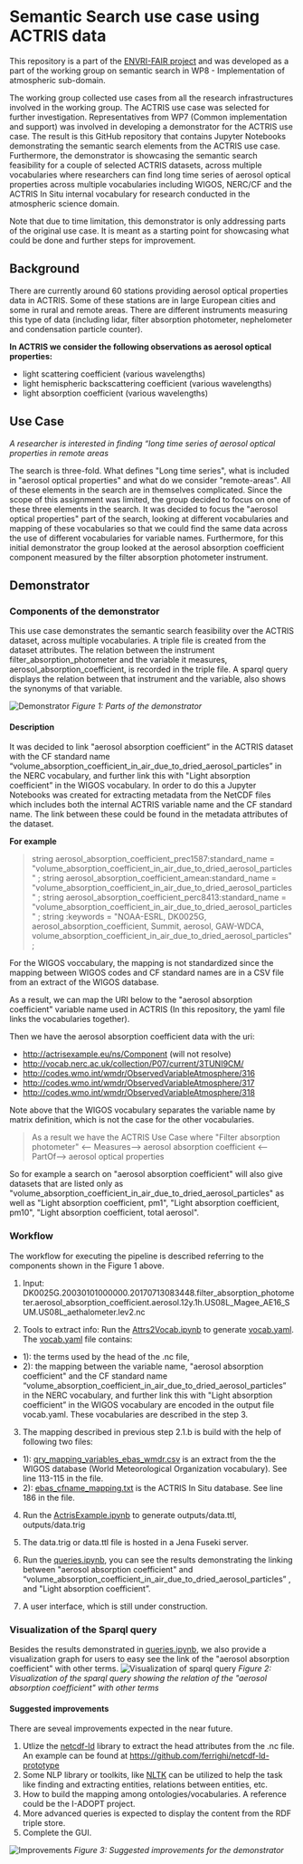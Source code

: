 # Semantic Search use case using ACTRIS data

This repository is a part of the [ENVRI-FAIR project](https://envri.eu/home-envri-fair/) and was developed as a part of the working group on semantic search in WP8 - Implementation of atmospheric sub-domain.

The working group collected use cases from all the research infrastructures involved in the working group. The ACTRIS use case was selected for further investigation. Representatives from WP7 (Common implementation and support) was involved in developing a demonstrator for the ACTRIS use case. The result is this GitHub repository that contains Jupyter Notebooks demonstrating the semantic search elements from the ACTRIS use case.
Furthermore, the demonstrator is showcasing the semantic search feasibility for a couple of selected ACTRIS datasets, across multiple vocabularies where researchers can find long time series of aerosol optical properties across multiple vocabularies including WIGOS, NERC/CF and the ACTRIS In Situ internal vocabulary for research conducted in the atmospheric science domain.

Note that due to time limitation, this demonstrator is only addressing parts of the original use case. It is meant as a starting point for showcasing what could be done and further steps for improvement.

## Background

There are currently around 60 stations providing aerosol optical properties data in ACTRIS. Some of these stations are in large European cities and some in rural and remote areas. 
There are different instruments measuring this type of data (including lidar, filter absorption photometer, nephelometer and condensation particle counter). 

**In ACTRIS we consider the following observations as aerosol optical properties:**
* light scattering coefficient (various wavelengths) 
* light hemispheric backscattering coefficient (various wavelengths) 
* light absorption coefficient (various wavelengths) 

## Use Case

*A researcher is interested in finding “long time series of aerosol optical properties in remote areas*
 
The search is three-fold. What defines "Long time series", what is included in "aerosol optical properties" and what do we consider "remote-areas". All of these elements in the search are in themselves complicated. 
Since the scope of this assignment was limited, the group decided to focus on one of these three elements in the search. It was decided to focus the "aerosol optical properties" part of the search, looking at different vocabularies and mapping of these vocabularies so that we could find the same data across the use of different vocabularies for variable names. Furthermore, for this initial demonstrator the group looked at the aerosol absorption coefficient component measured by the filter absorption photometer instrument.

## Demonstrator

### Components of the demonstrator

This use case demonstrates the semantic search feasibility over the ACTRIS dataset, across multiple vocabularies. A triple file is created from the dataset attributes. The relation between the instrument filter_absorption_photometer and the variable it measures, aerosol_absorption_coefficient, is recorded in the triple file. A sparql query displays the relation between that instrument and the variable, also shows the synonyms of that variable.

![Demonstrator](https://folk.nilu.no/~richard/envri-fair/demonstrator.png)
*Figure 1: Parts of the demonstrator*

#### Description

It was decided to link "aerosol absorption coefficient” in the ACTRIS dataset with the CF standard name “volume_absorption_coefficient_in_air_due_to_dried_aerosol_particles” in the NERC vocabulary, and further link this with "Light absorption coefficient” in the WIGOS vocabulary. In order to do this a Jupyter Notebooks was created for extracting metadata from the NetCDF files which includes both the internal ACTRIS variable name and the CF standard name. The link between these could be found in the metadata attributes of the dataset. 

**For example**
> string aerosol_absorption_coefficient_prec1587:standard_name = "volume_absorption_coefficient_in_air_due_to_dried_aerosol_particles" ;
> string aerosol_absorption_coefficient_amean:standard_name = "volume_absorption_coefficient_in_air_due_to_dried_aerosol_particles" ;
> string aerosol_absorption_coefficient_perc8413:standard_name = "volume_absorption_coefficient_in_air_due_to_dried_aerosol_particles" ;
> string :keywords = "NOAA-ESRL, DK0025G, aerosol_absorption_coefficient, Summit, aerosol, GAW-WDCA, volume_absorption_coefficient_in_air_due_to_dried_aerosol_particles" ;

For the WIGOS voccabulary, the mapping is not standardized since the mapping between WIGOS codes and CF standard names are in a CSV file from an extract of the WIGOS database. 

As a result, we can map the URI below to the "aerosol absorption coefficient" variable name used in ACTRIS (In this repository, the yaml file links the vocabularies together).

Then we have the aerosol absorption coefficient data with the uri:
* http://actrisexample.eu/ns/Component (will not resolve)
* http://vocab.nerc.ac.uk/collection/P07/current/3TUNI9CM/
* http://codes.wmo.int/wmdr/ObservedVariableAtmosphere/316
* http://codes.wmo.int/wmdr/ObservedVariableAtmosphere/317
* http://codes.wmo.int/wmdr/ObservedVariableAtmosphere/318

Note above that the WIGOS vocabulary separates the variable name by matrix definition, which is not the case for the other vocabularies.

> As a result we have the ACTRIS Use Case where "Filter absorption photometer" <-- Measures--> aerosol absorption coefficient <--PartOf--> aerosol optical properties

So for example a search on "aerosol absorption coefficient" will also give datasets that are listed only as "volume_absorption_coefficient_in_air_due_to_dried_aerosol_particles" as well as "Light absorption coefficient, pm1",  "Light absorption coefficient, pm10",  "Light absorption coefficient, total aerosol".
### Workflow
The workflow for executing the pipeline is described referring to the components shown in the Figure 1 above.
1. Input: DK0025G.20030101000000.20170713083448.filter_absorption_photometer.aerosol_absorption_coefficient.aerosol.12y.1h.US08L_Magee_AE16_SUM.US08L_aethalometer.lev2.nc

2. Tools to extract info:
Run the [Attrs2Vocab.ipynb](https://github.com/xiaofengleo/actris/blob/master/Attrs2Vocab.ipynb) to generate [vocab.yaml](https://github.com/xiaofengleo/actris/blob/master/vocab.yaml).
The [vocab.yaml](https://github.com/xiaofengleo/actris/blob/master/vocab.yaml) file contains:
*  1): the terms used by the head of the .nc file, 
*  2): the mapping between the variable name, "aerosol absorption coefficient" and the CF standard name “volume_absorption_coefficient_in_air_due_to_dried_aerosol_particles” in the NERC vocabulary, and further link this with "Light absorption coefficient” in the WIGOS vocabulary are encoded in the output file vocab.yaml.
 These vocabularies are described in the step 3.

3. The mapping described in previous step 2.1.b is build with the help of following two files:
* 1): [qry_mapping_variables_ebas_wmdr.csv](https://github.com/xiaofengleo/actris/blob/master/qry_mapping_variables_ebas_wmdr.csv) is an extract from the the WIGOS database (World Meteorological Organization vocabulary). See line 113-115 in the file.
* 2): [ebas_cfname_mapping.txt](https://github.com/xiaofengleo/actris/blob/master/ebas_cfname_mapping.txt) is the ACTRIS In Situ database. See line 186 in the file.

4. Run the [ActrisExample.ipynb](https://github.com/xiaofengleo/actris/blob/master/ActrisExample.ipynb) to generate outputs/data.ttl, outputs/data.trig

5. The data.trig or data.ttl file is hosted in a Jena Fuseki server. 

6. Run the [queries.ipynb](https://github.com/xiaofengleo/actris/blob/master/queries.ipynb), you can see the results demonstrating the linking between "aerosol absorption coefficient" and  “volume_absorption_coefficient_in_air_due_to_dried_aerosol_particles” , and "Light absorption coefficient”.

7. A user interface, which is still under construction.


### Visualization of the Sparql query
Besides the results demonstrated in [queries.ipynb](https://github.com/xiaofengleo/actris/blob/master/queries.ipynb), we also provide a visualization graph for users to easy see the link of the "aerosol absorption coefficient" with other terms.
![Visualization of sparql query](https://folk.nilu.no/~richard/envri-fair/query-results.png)
*Figure 2: Visualization of the sparql query showing the relation of the "aerosol absorption coefficient" with other terms*

#### Suggested improvements
There are seveal improvements expected in the near future.
1. Utlize the [netcdf-ld](https://github.com/binary-array-ld/bald) library to extract the head attributes from the .nc file. An example can be found at https://github.com/ferrighi/netcdf-ld-prototype
2. Some NLP library or toolkits, like [NLTK](https://www.nltk.org) can be utilized to help the task like finding and extracting entities, relations between entities, etc.
3. How to build the mapping among ontologies/vocabularies. A reference could be the I-ADOPT project.
4. More advanced queries is expected to display the content from the RDF triple store.
5. Complete the GUI.

![Improvements](https://folk.nilu.no/~richard/envri-fair/improvements.png)
*Figure 3: Suggested improvements for the demonstrator*
